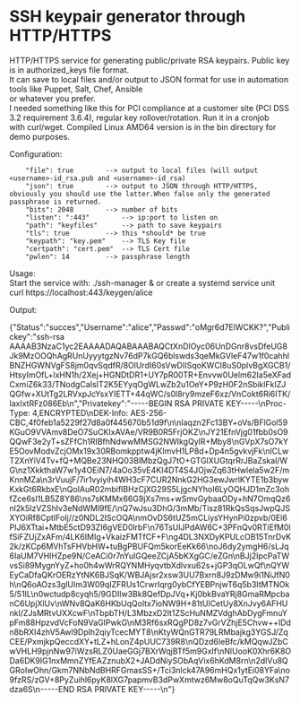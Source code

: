 

<h1>SSH keypair generator through HTTP/HTTPS</h1>    
 

HTTP/HTTPS service for generating public/private RSA keypairs. Public key is in authorized_keys file format.  
It can save to local files and/or output to JSON format for use in automation tools like Puppet, Salt, Chef, Ansible  
or whatever you prefer.    
I needed something like this for PCI compliance at a customer site (PCI DSS 3.2 requirement 3.6.4), regular key rollover/rotation. Run it in a cronjob  
with curl/wget.  Compiled Linux AMD64 version is in the bin directory for demo purposes.  

Configuration:  
	

        "file": true		--> output to local files (will output <username>-id_rsa.pub and <username>-id_rsa)  
        "json": true		--> output to JSON through HTTP/HTTPS, obviously you should use the latter.When false only the generated passphrase is returned.  
        "bits": 2048		--> number of bits  
        "listen": ":443"		--> ip:port to listen on  
        "path": "keyfiles"		--> path to save keypairs  
        "tls": true			--> this *should* be true  
        "keypath": "key.pem"	--> TLS Key file  
        "certpath": "cert.pem"	--> TLS Cert file  
        "pwlen": 14			--> passphrase length  



Usage:  
	 Start the service with: ./ssh-manager & or create a systemd service unit  
	 curl  https://localhost:443/keygen/alice  

Output:   

{"Status":"succes","Username":"alice","Passwd":"oMgr6d7ElWCKK?","Publickey":"ssh-rsa AAAAB3NzaC1yc2EAAAADAQABAAABAQCtXnDlOyc06UnDGnr8vsDfeUG8Jk9MzOOQhAgRUnUyyytgzNv76dP7kGQ6blswds3qeMkGVleF47w1f0cahhlBNZHGWNVgFS8jm0qvSqdfR/8OlUrdI60sVwDIISqoKWCl8uS0pIvBgXGCB1/HtsyImOfL+lxHN1h/2Xej+HGNDtDR1+UY7pR00TR+Envvw0Uelm62Ia5eXFadCxmiZ6k33/TNodgCaIsIT2K5EYyqOgWLwZb2u1OeY+P9zH0F2nSbiklFkIZJQGfw+XUtTg2LRVxpJcYsxYIETT+44qWC/s0l8ry9mzeF6xz/VnCokt6Ri6ITK/IaxlxtRFz086Eb\n","Privatekey":"-----BEGIN RSA PRIVATE KEY-----\nProc-Type: 4,ENCRYPTED\nDEK-Info: AES-256-CBC,4f0feb1a5229f27d8a0f445670b51d9f\n\nlaqzn2Fc13BY+oVs/BFlGol59KGuO9VVAmv8DeO7SuCKIxAVAe/VR9B0R5FrjOKZ\nJY21EfnVjg01fbb0sO9QQwF3e2yT+sZFfCh1RIBfhNdwwMMSG2NWIkgQylR+Mby8\nGVpX7sO7kYE5OovModvZcjOMx19x30RBomkpptw4jKImvH1LP8d+Dp4n5gvkvjFk\nlCLwT2XnYiV4Tv+fQ+MQBe23NHQ03BlMbzQgJ7tO+GTGlXUGtqrRrJBaZskal/WG\nz1XkkthaW7w1y4OEiN7/4aOo35vE4KI4DT4S4JOjwZq63tHwlela5w2F/mKnnMZa\n3rVuujF/7ir1vyiyih4WH3cF7CUR2NnkG2HG3ewJwrlKYTE1b3bywKxkGt6RkbxE\nQoIAuR02mbifIBHzCjXG29S5LjgcNYhoI6LyOQHJD1mZc3ohfZce6sI1LB5Z8Y86\ns7sKMMx66G9jXs7ms+wSmvGybaaODy+hN7OmqQz6nl2k5IzVZShIv3eNdWMl9fE/\nQ7wJsu3DhG/3mMb/Tisz81RkQsSqsJwpQJSXYOiRf8CptIFoIj//z0NDL2IScOQA\nmOvDS6tUZ5mCLiysYHynPi0zpvb/0El6PIJ6XTtai+MtbE5ctD93ZI6gVED0lrbF\n76TsUlJPdAW6C+3PFnQv0RTiEfM0lfSiFZUjZxAFm/4LK6IMIg+VkaizFMTfCF+F\ng4DL3NXDyKPULcOB15TnrDvK2k/zKCp6MVhTsFHVbHW+tuBgPBUFQm5korEeKk66\noJ6dy2ymgH6/sLJq6IaUM7VHIHZpe9N/CeACi0r7nYulGQeeZCjA5bKXgGC/eZGn\nBJj2IpcPaTWvsSi89MygnYyZ+ho0h4wWrRQYNMHyqvtbXdlvxu62s+jGP3qOLwQf\nQYWEyCaDfaQKrOERzYtNK6BJSqK/WBJAjsr2xsw3UU7Bxrn8J9zDMw9i1NiJfN0h\nQ6oAOzs3glUIm3W09qIZFRUs1CrwrIqrg0ybCfYEBPnjwT6q5b3ItMTNOk5/51IL\n0wctudp8cyqh5/9GDIlw3Bk8QefDpJVq+Kj0bkBvaYRj8GmaRMpcbanC6UpjXlUv\nWNv8QaK6HKbUqQoltx7ioNW9H+81tUlCetUy8XnJvy6AFHUnkI/ZJsMRtvUXXcwF\nTbpbTH/L3MbzxD2lt1ZScHuNMZVdghAbDygFmnuYpFm88HpzvdVcFoN9VaGIPwkG\nM3Rf6sxRQgPD8z7vGrVZhjE5Chvw++lDdn8bRXI4zhV5Awl9Dplh2qiyTcecMYT8\nKtyWQnGTR79LRMbajkg3YGSJ/ZqCEE/PxmjkpQeccdXY+tLZ+hLonZ4pUUC739R8\nQDzd6IeBfc/kMQqwJZbCwVHLH9pjnNw97iWzsRLZ0UaeGGj7BXrWqjBTf5m9GxIf\nNlUooK0Xhr6K8ODa6DK9IG1nxMmnZYfEAZznubX2+JADdNiySObAqVix6hKdM8rn\n2dlVu8QGRoIwOhn/Gkm7NNbNdBHRFGmasSS+/Tci3nlck47A96mHQx1ytEi08YFa\no9fzRS/zGV+8PyZuihl6pyK8lXG7papmvB3dPwXmtwz6Mw8oQuTqQw3KsN7dza6S\n-----END RSA PRIVATE KEY-----\n"}  


